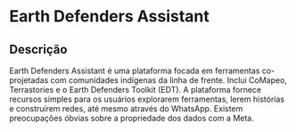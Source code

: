 # Earth Defenders Assistant

## Descrição

Earth Defenders Assistant é uma plataforma focada em ferramentas co-projetadas com comunidades indígenas da linha de frente. Inclui CoMapeo, Terrastories e o Earth Defenders Toolkit (EDT). A plataforma fornece recursos simples para os usuários explorarem ferramentas, lerem histórias e construírem redes, até mesmo através do WhatsApp. Existem preocupações óbvias sobre a propriedade dos dados com a Meta.